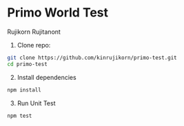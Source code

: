 # Primo World Test

Rujikorn Rujitanont

1. Clone repo:

```bash
git clone https://github.com/kinrujikorn/primo-test.git
cd primo-test
```

2. Install dependencies
   
```bash
npm install
```

3. Run Unit Test
```bash
npm test
```
